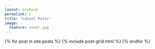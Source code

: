 ```yaml
---
layout: archive
permalink: /
title: "Latest Posts"
image:
  feature: cover.jpg
---
```


<div class="tiles">
{% for post in site.posts %}
	{% include post-grid.html %}
{% endfor %}
</div><!-- /.tiles -->

